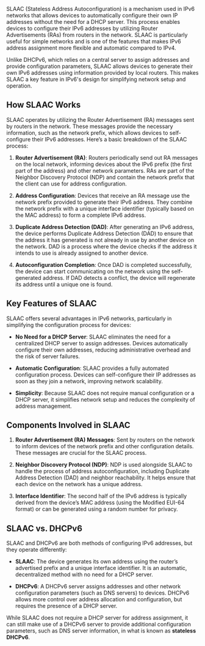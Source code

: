 SLAAC (Stateless Address Autoconfiguration) is a mechanism used in IPv6 networks that allows devices to automatically configure their own IP addresses without the need for a DHCP server. This process enables devices to configure their IPv6 addresses by utilizing Router Advertisements (RAs) from routers in the network. SLAAC is particularly useful for simple networks and is one of the features that makes IPv6 address assignment more flexible and automatic compared to IPv4.

Unlike DHCPv6, which relies on a central server to assign addresses and provide configuration parameters, SLAAC allows devices to generate their own IPv6 addresses using information provided by local routers. This makes SLAAC a key feature in IPv6's design for simplifying network setup and operation.

## **How SLAAC Works**

SLAAC operates by utilizing the Router Advertisement (RA) messages sent by routers in the network. These messages provide the necessary information, such as the network prefix, which allows devices to self-configure their IPv6 addresses. Here’s a basic breakdown of the SLAAC process:

1. **Router Advertisement (RA)**: Routers periodically send out RA messages on the local network, informing devices about the IPv6 prefix (the first part of the address) and other network parameters. RAs are part of the Neighbor Discovery Protocol (NDP) and contain the network prefix that the client can use for address configuration.

2. **Address Configuration**: Devices that receive an RA message use the network prefix provided to generate their IPv6 address. They combine the network prefix with a unique interface identifier (typically based on the MAC address) to form a complete IPv6 address.

3. **Duplicate Address Detection (DAD)**: After generating an IPv6 address, the device performs Duplicate Address Detection (DAD) to ensure that the address it has generated is not already in use by another device on the network. DAD is a process where the device checks if the address it intends to use is already assigned to another device.

4. **Autoconfiguration Completion**: Once DAD is completed successfully, the device can start communicating on the network using the self-generated address. If DAD detects a conflict, the device will regenerate its address until a unique one is found.

## **Key Features of SLAAC**

SLAAC offers several advantages in IPv6 networks, particularly in simplifying the configuration process for devices:

- **No Need for a DHCP Server**: SLAAC eliminates the need for a centralized DHCP server to assign addresses. Devices automatically configure their own addresses, reducing administrative overhead and the risk of server failures.

- **Automatic Configuration**: SLAAC provides a fully automated configuration process. Devices can self-configure their IP addresses as soon as they join a network, improving network scalability.

- **Simplicity**: Because SLAAC does not require manual configuration or a DHCP server, it simplifies network setup and reduces the complexity of address management.

## **Components Involved in SLAAC**

1. **Router Advertisement (RA) Messages**: Sent by routers on the network to inform devices of the network prefix and other configuration details. These messages are crucial for the SLAAC process.

2. **Neighbor Discovery Protocol (NDP)**: NDP is used alongside SLAAC to handle the process of address autoconfiguration, including Duplicate Address Detection (DAD) and neighbor reachability. It helps ensure that each device on the network has a unique address.

3. **Interface Identifier**: The second half of the IPv6 address is typically derived from the device’s MAC address (using the Modified EUI-64 format) or can be generated using a random number for privacy.

## **SLAAC vs. DHCPv6**

SLAAC and DHCPv6 are both methods of configuring IPv6 addresses, but they operate differently:

- **SLAAC**: The device generates its own address using the router’s advertised prefix and a unique interface identifier. It is an automatic, decentralized method with no need for a DHCP server.

- **DHCPv6**: A DHCPv6 server assigns addresses and other network configuration parameters (such as DNS servers) to devices. DHCPv6 allows more control over address allocation and configuration, but requires the presence of a DHCP server.


While SLAAC does not require a DHCP server for address assignment, it can still make use of a DHCPv6 server to provide additional configuration parameters, such as DNS server information, in what is known as **stateless DHCPv6**.